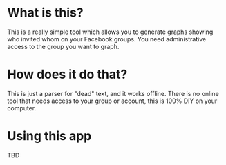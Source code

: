 # What is this?

This is a really simple tool which allows you to generate graphs showing who invited whom on your Facebook groups.
You need administrative access to the group you want to graph.

# How does it do that?

This is just a parser for "dead" text, and it works offline.
There is no online tool that needs access to your group or account, this is 100% DIY on your computer.

# Using this app

TBD

